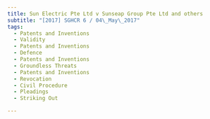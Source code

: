 ```yaml
---
title: Sun Electric Pte Ltd v Sunseap Group Pte Ltd and others 
subtitle: "[2017] SGHCR 6 / 04\_May\_2017"
tags:
  - Patents and Inventions
  - Validity
  - Patents and Inventions
  - Defence
  - Patents and Inventions
  - Groundless Threats
  - Patents and Inventions
  - Revocation
  - Civil Procedure
  - Pleadings
  - Striking Out

---
```


